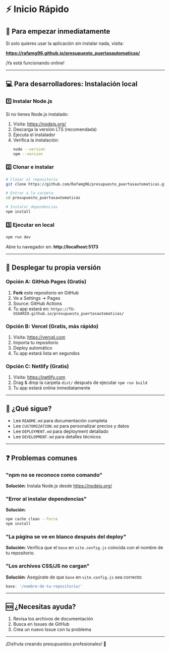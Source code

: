 # ⚡ Inicio Rápido

## 🎯 Para empezar inmediatamente

Si solo quieres usar la aplicación sin instalar nada, visita:

**https://rafamg96.github.io/presupuesto_puertasautomaticas/**

¡Ya está funcionando online!

---

## 💻 Para desarrolladores: Instalación local

### 1️⃣ Instalar Node.js

Si no tienes Node.js instalado:

1. Visita: https://nodejs.org/
2. Descarga la versión LTS (recomendada)
3. Ejecuta el instalador
4. Verifica la instalación:
   ```bash
   node --version
   npm --version
   ```

### 2️⃣ Clonar e instalar

```bash
# Clonar el repositorio
git clone https://github.com/Rafamg96/presupuesto_puertasautomaticas.git

# Entrar a la carpeta
cd presupuesto_puertasautomaticas

# Instalar dependencias
npm install
```

### 3️⃣ Ejecutar en local

```bash
npm run dev
```

Abre tu navegador en: **http://localhost:5173**

---

## 🚀 Desplegar tu propia versión

### Opción A: GitHub Pages (Gratis)

1. **Fork** este repositorio en GitHub
2. Ve a Settings → Pages
3. Source: GitHub Actions
4. Tu app estará en: `https://TU-USUARIO.github.io/presupuesto_puertasautomaticas/`

### Opción B: Vercel (Gratis, más rápido)

1. Visita: https://vercel.com
2. Importa tu repositorio
3. Deploy automático
4. Tu app estará lista en segundos

### Opción C: Netlify (Gratis)

1. Visita: https://netlify.com
2. Drag & drop la carpeta `dist/` después de ejecutar `npm run build`
3. Tu app estará online inmediatamente

---

## 📝 ¿Qué sigue?

- Lee `README.md` para documentación completa
- Lee `CUSTOMIZATION.md` para personalizar precios y datos
- Lee `DEPLOYMENT.md` para deployment detallado
- Lee `DEVELOPMENT.md` para detalles técnicos

---

## ❓ Problemas comunes

### "npm no se reconoce como comando"

**Solución**: Instala Node.js desde https://nodejs.org/

### "Error al instalar dependencias"

**Solución**: 
```bash
npm cache clean --force
npm install
```

### "La página se ve en blanco después del deploy"

**Solución**: Verifica que el `base` en `vite.config.js` coincida con el nombre de tu repositorio.

### "Los archivos CSS/JS no cargan"

**Solución**: Asegúrate de que `base` en `vite.config.js` sea correcto:
```javascript
base: '/nombre-de-tu-repositorio/'
```

---

## 🆘 ¿Necesitas ayuda?

1. Revisa los archivos de documentación
2. Busca en Issues de GitHub
3. Crea un nuevo Issue con tu problema

---

¡Disfruta creando presupuestos profesionales! 🎉
